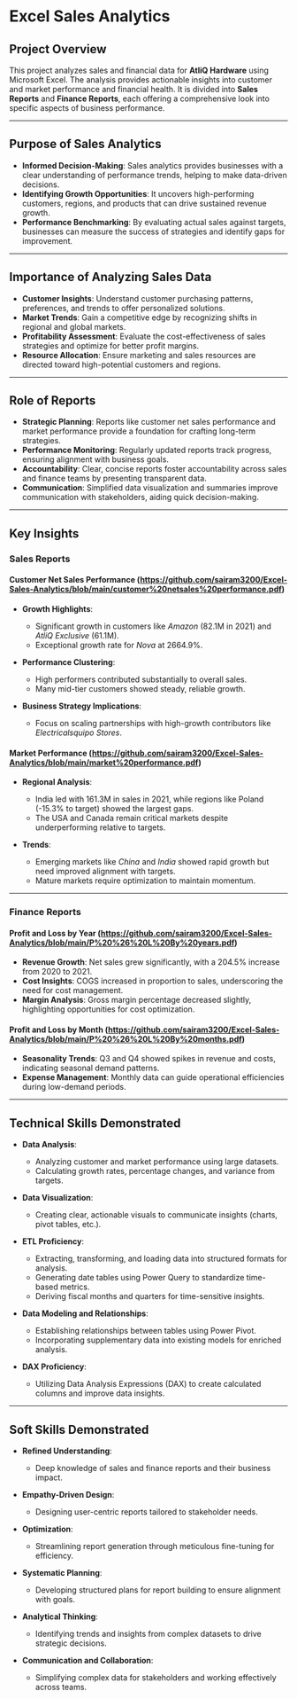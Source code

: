 # Excel Sales Analytics

## Project Overview

This project analyzes sales and financial data for **AtliQ Hardware** using Microsoft Excel. The analysis provides actionable insights into customer and market performance and financial health. It is divided into **Sales Reports** and **Finance Reports**, each offering a comprehensive look into specific aspects of business performance.

---

## Purpose of Sales Analytics

- **Informed Decision-Making**: Sales analytics provides businesses with a clear understanding of performance trends, helping to make data-driven decisions.  
- **Identifying Growth Opportunities**: It uncovers high-performing customers, regions, and products that can drive sustained revenue growth.  
- **Performance Benchmarking**: By evaluating actual sales against targets, businesses can measure the success of strategies and identify gaps for improvement.

---

## Importance of Analyzing Sales Data

- **Customer Insights**: Understand customer purchasing patterns, preferences, and trends to offer personalized solutions.  
- **Market Trends**: Gain a competitive edge by recognizing shifts in regional and global markets.  
- **Profitability Assessment**: Evaluate the cost-effectiveness of sales strategies and optimize for better profit margins.  
- **Resource Allocation**: Ensure marketing and sales resources are directed toward high-potential customers and regions.

---

## Role of Reports

- **Strategic Planning**: Reports like customer net sales performance and market performance provide a foundation for crafting long-term strategies.  
- **Performance Monitoring**: Regularly updated reports track progress, ensuring alignment with business goals.  
- **Accountability**: Clear, concise reports foster accountability across sales and finance teams by presenting transparent data.  
- **Communication**: Simplified data visualization and summaries improve communication with stakeholders, aiding quick decision-making.

---

## Key Insights

### Sales Reports

#### Customer Net Sales Performance (https://github.com/sairam3200/Excel-Sales-Analytics/blob/main/customer%20netsales%20performance.pdf)

- **Growth Highlights**:
  - Significant growth in customers like *Amazon* (82.1M in 2021) and *AtliQ Exclusive* (61.1M).  
  - Exceptional growth rate for *Nova* at 2664.9%.  

- **Performance Clustering**:
  - High performers contributed substantially to overall sales.  
  - Many mid-tier customers showed steady, reliable growth.  

- **Business Strategy Implications**:
  - Focus on scaling partnerships with high-growth contributors like *Electricalsquipo Stores*.  

#### Market Performance (https://github.com/sairam3200/Excel-Sales-Analytics/blob/main/market%20performance.pdf)

- **Regional Analysis**:
  - India led with 161.3M in sales in 2021, while regions like Poland (-15.3% to target) showed the largest gaps.  
  - The USA and Canada remain critical markets despite underperforming relative to targets.  

- **Trends**:
  - Emerging markets like *China* and *India* showed rapid growth but need improved alignment with targets.  
  - Mature markets require optimization to maintain momentum.  

---

### Finance Reports

#### Profit and Loss by Year (https://github.com/sairam3200/Excel-Sales-Analytics/blob/main/P%20%26%20L%20By%20years.pdf)

- **Revenue Growth**: Net sales grew significantly, with a 204.5% increase from 2020 to 2021.  
- **Cost Insights**: COGS increased in proportion to sales, underscoring the need for cost management.  
- **Margin Analysis**: Gross margin percentage decreased slightly, highlighting opportunities for cost optimization.  

#### Profit and Loss by Month (https://github.com/sairam3200/Excel-Sales-Analytics/blob/main/P%20%26%20L%20By%20months.pdf)

- **Seasonality Trends**: Q3 and Q4 showed spikes in revenue and costs, indicating seasonal demand patterns.  
- **Expense Management**: Monthly data can guide operational efficiencies during low-demand periods.

---

## Technical Skills Demonstrated

- **Data Analysis**:
  - Analyzing customer and market performance using large datasets.  
  - Calculating growth rates, percentage changes, and variance from targets.  

- **Data Visualization**:
  - Creating clear, actionable visuals to communicate insights (charts, pivot tables, etc.).  

- **ETL Proficiency**:
  - Extracting, transforming, and loading data into structured formats for analysis.  
  - Generating date tables using Power Query to standardize time-based metrics.  
  - Deriving fiscal months and quarters for time-sensitive insights.  

- **Data Modeling and Relationships**:
  - Establishing relationships between tables using Power Pivot.  
  - Incorporating supplementary data into existing models for enriched analysis.  

- **DAX Proficiency**:
  - Utilizing Data Analysis Expressions (DAX) to create calculated columns and improve data insights.

---

## Soft Skills Demonstrated

- **Refined Understanding**:  
  - Deep knowledge of sales and finance reports and their business impact.  

- **Empathy-Driven Design**:  
  - Designing user-centric reports tailored to stakeholder needs.  

- **Optimization**:  
  - Streamlining report generation through meticulous fine-tuning for efficiency.  

- **Systematic Planning**:  
  - Developing structured plans for report building to ensure alignment with goals.  

- **Analytical Thinking**:  
  - Identifying trends and insights from complex datasets to drive strategic decisions.  

- **Communication and Collaboration**:  
  - Simplifying complex data for stakeholders and working effectively across teams.
